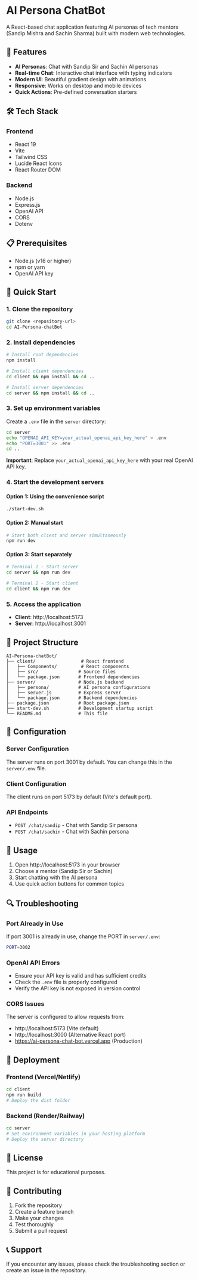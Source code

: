 # AI Persona ChatBot

A React-based chat application featuring AI personas of tech mentors (Sandip Mishra and Sachin Sharma) built with modern web technologies.

## 🚀 Features

- **AI Personas**: Chat with Sandip Sir and Sachin AI personas
- **Real-time Chat**: Interactive chat interface with typing indicators
- **Modern UI**: Beautiful gradient design with animations
- **Responsive**: Works on desktop and mobile devices
- **Quick Actions**: Pre-defined conversation starters

## 🛠️ Tech Stack

### Frontend
- React 19
- Vite
- Tailwind CSS
- Lucide React Icons
- React Router DOM

### Backend
- Node.js
- Express.js
- OpenAI API
- CORS
- Dotenv

## 📋 Prerequisites

- Node.js (v16 or higher)
- npm or yarn
- OpenAI API key

## 🚀 Quick Start

### 1. Clone the repository
```bash
git clone <repository-url>
cd AI-Persona-chatBot
```

### 2. Install dependencies
```bash
# Install root dependencies
npm install

# Install client dependencies
cd client && npm install && cd ..

# Install server dependencies
cd server && npm install && cd ..
```

### 3. Set up environment variables
Create a `.env` file in the `server` directory:
```bash
cd server
echo "OPENAI_API_KEY=your_actual_openai_api_key_here" > .env
echo "PORT=3001" >> .env
cd ..
```

**Important**: Replace `your_actual_openai_api_key_here` with your real OpenAI API key.

### 4. Start the development servers

#### Option 1: Using the convenience script
```bash
./start-dev.sh
```

#### Option 2: Manual start
```bash
# Start both client and server simultaneously
npm run dev
```

#### Option 3: Start separately
```bash
# Terminal 1 - Start server
cd server && npm run dev

# Terminal 2 - Start client
cd client && npm run dev
```

### 5. Access the application
- **Client**: http://localhost:5173
- **Server**: http://localhost:3001

## 📁 Project Structure

```
AI-Persona-chatBot/
├── client/                 # React frontend
│   ├── Components/         # React components
│   ├── src/               # Source files
│   └── package.json       # Frontend dependencies
├── server/                # Node.js backend
│   ├── persona/           # AI persona configurations
│   ├── server.js          # Express server
│   └── package.json       # Backend dependencies
├── package.json           # Root package.json
├── start-dev.sh           # Development startup script
└── README.md              # This file
```

## 🔧 Configuration

### Server Configuration
The server runs on port 3001 by default. You can change this in the `server/.env` file.

### Client Configuration
The client runs on port 5173 by default (Vite's default port).

### API Endpoints
- `POST /chat/sandip` - Chat with Sandip Sir persona
- `POST /chat/sachin` - Chat with Sachin persona

## 🎯 Usage

1. Open http://localhost:5173 in your browser
2. Choose a mentor (Sandip Sir or Sachin)
3. Start chatting with the AI persona
4. Use quick action buttons for common topics

## 🔍 Troubleshooting

### Port Already in Use
If port 3001 is already in use, change the PORT in `server/.env`:
```bash
PORT=3002
```

### OpenAI API Errors
- Ensure your API key is valid and has sufficient credits
- Check the `.env` file is properly configured
- Verify the API key is not exposed in version control

### CORS Issues
The server is configured to allow requests from:
- http://localhost:5173 (Vite default)
- http://localhost:3000 (Alternative React port)
- https://ai-persona-chat-bot.vercel.app (Production)

## 🚀 Deployment

### Frontend (Vercel/Netlify)
```bash
cd client
npm run build
# Deploy the dist folder
```

### Backend (Render/Railway)
```bash
cd server
# Set environment variables in your hosting platform
# Deploy the server directory
```

## 📝 License

This project is for educational purposes.

## 🤝 Contributing

1. Fork the repository
2. Create a feature branch
3. Make your changes
4. Test thoroughly
5. Submit a pull request

## 📞 Support

If you encounter any issues, please check the troubleshooting section or create an issue in the repository. 